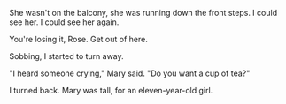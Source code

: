 She wasn't on the balcony, she was running down the front steps. I could see her. I could see her again.

You're losing it, Rose. Get out of here.

Sobbing, I started to turn away.

"I heard someone crying," Mary said. "Do you want a cup of tea?"

I turned back. Mary was tall, for an eleven-year-old girl. 